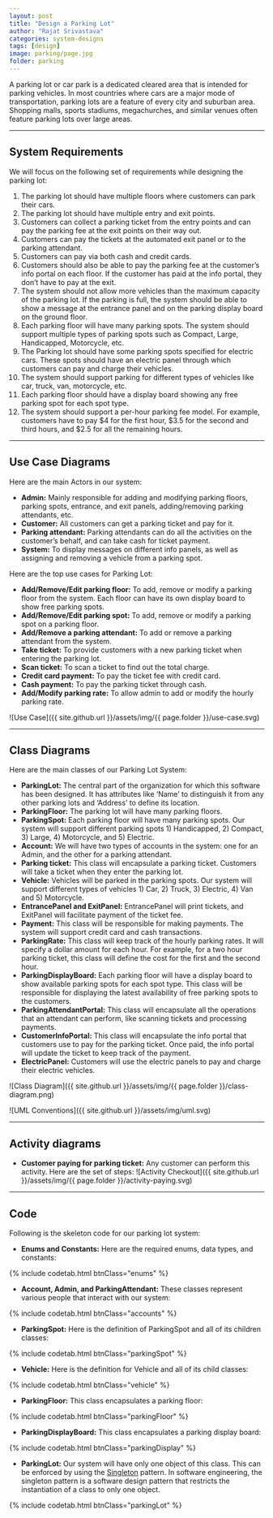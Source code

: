 ```yaml
---
layout: post
title: "Design a Parking Lot"
author: "Rajat Srivastava"
categories: system-designs
tags: [design]
image: parking/page.jpg
folder: parking
---
```


A parking lot or car park is a dedicated cleared area that is intended for parking vehicles. In most countries where cars are a major mode of transportation, parking lots are a feature of every city and suburban area. Shopping malls, sports stadiums, megachurches, and similar venues often feature parking lots over large areas.

---
## System Requirements
We will focus on the following set of requirements while designing the parking lot:
1. The parking lot should have multiple floors where customers can park their cars.
2. The parking lot should have multiple entry and exit points.
3. Customers can collect a parking ticket from the entry points and can pay the parking fee at the exit points on their way out.
4. Customers can pay the tickets at the automated exit panel or to the parking attendant.
5. Customers can pay via both cash and credit cards.
6. Customers should also be able to pay the parking fee at the customer’s info portal on each floor. If the customer has paid at the info portal, they don’t have to pay at the exit.
7. The system should not allow more vehicles than the maximum capacity of the parking lot. If the parking is full, the system should be able to show a message at the entrance panel and on the parking display board on the ground floor.
8. Each parking floor will have many parking spots. The system should support multiple types of parking spots such as Compact, Large, Handicapped, Motorcycle, etc.
9. The Parking lot should have some parking spots specified for electric cars. These spots should have an electric panel through which customers can pay and charge their vehicles.
10. The system should support parking for different types of vehicles like car, truck, van, motorcycle, etc.
11. Each parking floor should have a display board showing any free parking spot for each spot type.
12. The system should support a per-hour parking fee model. For example, customers have to pay $4 for the first hour, $3.5 for the second and third hours, and $2.5 for all the remaining hours.

---
## Use Case Diagrams
Here are the main Actors in our system:

- **Admin:** Mainly responsible for adding and modifying parking floors, parking spots, entrance, and exit panels, adding/removing parking attendants, etc.
- **Customer:** All customers can get a parking ticket and pay for it.
- **Parking attendant:** Parking attendants can do all the activities on the customer’s behalf, and can take cash for ticket payment.
- **System:** To display messages on different info panels, as well as assigning and removing a vehicle from a parking spot.

Here are the top use cases for Parking Lot:

- **Add/Remove/Edit parking floor:** To add, remove or modify a parking floor from the system. Each floor can have its own display board to show free parking spots.
- **Add/Remove/Edit parking spot:** To add, remove or modify a parking spot on a parking floor.
- **Add/Remove a parking attendant:** To add or remove a parking attendant from the system.
- **Take ticket:** To provide customers with a new parking ticket when entering the parking lot.
- **Scan ticket:** To scan a ticket to find out the total charge.
- **Credit card payment:** To pay the ticket fee with credit card.
- **Cash payment:** To pay the parking ticket through cash.
- **Add/Modify parking rate:** To allow admin to add or modify the hourly parking rate.

![Use Case]({{ site.github.url }}/assets/img/{{ page.folder }}/use-case.svg)

---
## Class Diagrams
Here are the main classes of our Parking Lot System:

- **ParkingLot:** The central part of the organization for which this software has been designed. It has attributes like ‘Name’ to distinguish it from any other parking lots and ‘Address’ to define its location.
- **ParkingFloor:** The parking lot will have many parking floors.
- **ParkingSpot:** Each parking floor will have many parking spots. Our system will support different parking spots 1) Handicapped, 2) Compact, 3) Large, 4) Motorcycle, and 5) Electric.
- **Account:** We will have two types of accounts in the system: one for an Admin, and the other for a parking attendant.
- **Parking ticket:** This class will encapsulate a parking ticket. Customers will take a ticket when they enter the parking lot.
- **Vehicle:** Vehicles will be parked in the parking spots. Our system will support different types of vehicles 1) Car, 2) Truck, 3) Electric, 4) Van and 5) Motorcycle.
- **EntrancePanel and ExitPanel:** EntrancePanel will print tickets, and ExitPanel will facilitate payment of the ticket fee.
- **Payment:** This class will be responsible for making payments. The system will support credit card and cash transactions.
- **ParkingRate:** This class will keep track of the hourly parking rates. It will specify a dollar amount for each hour. For example, for a two hour parking ticket, this class will define the cost for the first and the second hour.
- **ParkingDisplayBoard:** Each parking floor will have a display board to show available parking spots for each spot type. This class will be responsible for displaying the latest availability of free parking spots to the customers.
- **ParkingAttendantPortal:** This class will encapsulate all the operations that an attendant can perform, like scanning tickets and processing payments.
- **CustomerInfoPortal:** This class will encapsulate the info portal that customers use to pay for the parking ticket. Once paid, the info portal will update the ticket to keep track of the payment.
- **ElectricPanel:** Customers will use the electric panels to pay and charge their electric vehicles.

![Class Diagram]({{ site.github.url }}/assets/img/{{ page.folder }}/class-diagram.png)

![UML Conventions]({{ site.github.url }}/assets/img/uml.svg)

---
## Activity diagrams

- **Customer paying for parking ticket:** Any customer can perform this activity. Here are the set of steps:
![Activity Checkout]({{ site.github.url }}/assets/img/{{ page.folder }}/activity-paying.svg)

---
## Code
Following is the skeleton code for our parking lot system:

- **Enums and Constants:** Here are the required enums, data types, and constants:

{% include codetab.html btnClass="enums" %}

- **Account, Admin, and ParkingAttendant:** These classes represent various people that interact with our system:

{% include codetab.html btnClass="accounts" %}

- **ParkingSpot:** Here is the definition of ParkingSpot and all of its children classes:

{% include codetab.html btnClass="parkingSpot" %}

- **Vehicle:** Here is the definition for Vehicle and all of its child classes:

{% include codetab.html btnClass="vehicle" %}

- **ParkingFloor:** This class encapsulates a parking floor:

{% include codetab.html btnClass="parkingFloor" %}

- **ParkingDisplayBoard:** This class encapsulates a parking display board:

{% include codetab.html btnClass="parkingDisplay" %}

- **ParkingLot:** Our system will have only one object of this class. This can be enforced by using the [Singleton](https://en.wikipedia.org/wiki/Singleton_pattern) pattern. In software engineering, the singleton pattern is a software design pattern that restricts the instantiation of a class to only one object.

{% include codetab.html btnClass="parkingLot" %}